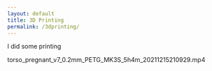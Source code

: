 ```yaml
---
layout: default
title: 3D Printing
permalink: /3dprinting/
---
```


I did some printing



torso_pregnant_v7_0.2mm_PETG_MK3S_5h4m_20211215210929.mp4
